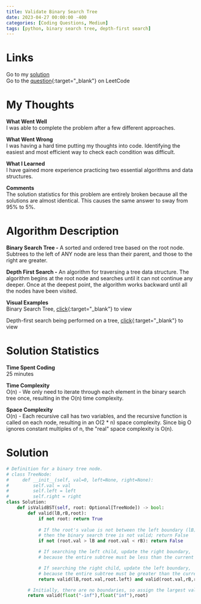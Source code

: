 ```yaml
---
title: Validate Binary Search Tree
date: 2023-04-27 00:00:00 -400
categories: [Coding Questions, Medium]
tags: [python, binary search tree, depth-first search]
---
```


# Links  

Go to my [solution](#solution)  
Go to the [question](https://leetcode.com/problems/validate-binary-search-tree/){:target="_blank"} on LeetCode  

# My Thoughts  

**What Went Well**  
I was able to complete the problem after a few different approaches.

**What Went Wrong**  
I was having a hard time putting my thoughts into code. 
Identifying the easiest and most efficient way to check each condition was difficult.

**What I Learned**  
I have gained more experience practicing two essential algorithms and data structures.

**Comments**  
The solution statistics for this problem are entirely broken because all the solutions are almost identical.
This causes the same answer to sway from 95% to 5%.

# Algorithm Description

**Binary Search Tree -** A sorted and ordered tree based on the root node. Subtrees to the left of ANY node are less than their parent, and those to the right are greater.

**Depth First Search -** An algorithm for traversing a tree data structure. 
The algorithm begins at the root node and searches until it can not continue any deeper. 
Once at the deepest point, the algorithm works backward until all the nodes have been visited. 

**Visual Examples**  
Binary Search Tree, [click](https://cdn.programiz.com/sites/tutorial2program/files/bst-vs-not-bst.png){:target="_blank"} to view  

Depth-first search being performed on a tree, [click](https://he-s3.s3.amazonaws.com/media/uploads/9fa1119.jpg){:target="_blank"} to view  

# Solution Statistics  

**Time Spent Coding**  
25 minutes

**Time Complexity**  
O(n) - We only need to iterate through each element in the binary search tree once, resulting in the O(n) time complexity.

**Space Complexity**  
O(n) - Each recursive call has two variables, and the recursive function is called on each node, resulting in an O(2 * n) space complexity. 
Since big O ignores constant multiples of n, the "real" space complexity is O(n).

# Solution  

```python
# Definition for a binary tree node.
# class TreeNode:
#     def __init__(self, val=0, left=None, right=None):
#         self.val = val
#         self.left = left
#         self.right = right
class Solution:
    def isValidBST(self, root: Optional[TreeNode]) -> bool:
        def valid(lB,rB,root):
            if not root: return True
            
            # If the root's value is not between the left boundary (lB) and the right boundary (rB)
            # then the binary search tree is not valid; return False
            if not (root.val > lB and root.val < rB): return False

            # If searching the left child, update the right boundary,
            # because the entire subtree must be less than the current node's value

            # If searching the right child, update the left boundary,
            # because the entire subtree must be greater than the current node's value
            return valid(lB,root.val,root.left) and valid(root.val,rB,root.right)

        # Initially, there are no boundaries, so assign the largest values possible
        return valid(float("-inf"),float("inf"),root)
```
